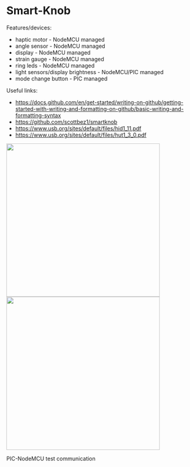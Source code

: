 # Smart-Knob
Features/devices:
* haptic motor    - NodeMCU managed
* angle sensor    - NodeMCU managed
* display         - NodeMCU managed
* strain gauge    - NodeMCU managed
* ring leds       - NodeMCU managed
* light sensors/display brightness - NodeMCU/PIC managed
* mode change button - PIC managed

Useful links:
* https://docs.github.com/en/get-started/writing-on-github/getting-started-with-writing-and-formatting-on-github/basic-writing-and-formatting-syntax
* https://github.com/scottbez1/smartknob
* https://www.usb.org/sites/default/files/hid1_11.pdf
* https://www.usb.org/sites/default/files/hut1_3_0.pdf

<img src="https://user-images.githubusercontent.com/101560676/194729360-bfd04a7e-d6f4-4714-811e-90764046d18d.png" width="400">
<img src="https://user-images.githubusercontent.com/101560676/194730027-5e8c78ca-7b32-4c9c-a9b2-b4c04a1a92c4.png" width="400">


PIC-NodeMCU
test communication
